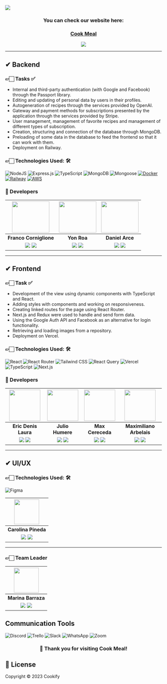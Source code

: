 <img align="center" src="https://i.ibb.co/qDRy7pQ/cookmela.png">

<h3 align="center"><b>You can check our website here:</b></h3>
<h3 align="center"><a href="https://cookmeal.vercel.app/" target="_blank" rel="noopener noreferrer"> Cook Meal</a></h3>
<p align="center">
  <a href="https://www.canva.com/design/DAFlPX9js9I/FjHwik7wENEGwWTAmOq8QQ/watch?utm_content=DAFlPX9js9I&utm_campaign=designshare&utm_medium=link&utm_source=publishsharelink" target="_blank" rel="noopener noreferrer">
    <img src="https://img.shields.io/badge/Watch%20Video-00C4CC?style=for-the-badge&logo=Canva&logoColor=FFFFFF"/>
  </a>
</p>

<hr/>

## ✔ Backend
### 👉🏻 Tasks ✅

- Internal and third-party authentication (with Google and Facebook) through the Passport library.
- Editing and updating of personal data by users in their profiles.
- Autogeneration of recipes through the services provided by OpenAI.
- Gateway and payment methods for subscriptions presented by the application through the services provided by Stripe.
- User management, management of favorite recipes and management of different types of subscription.
- Creation, structuring and connection of the database through MongoDB.
- Preloading of some data in the database to feed the frontend so that it can work with them.
- Deployment on Railway.

### 👉🏻 Technologies Used: 🛠️

![NodeJS](https://img.shields.io/badge/Node.js-6DA55F?style=for-the-badge&logo=Node.js&logoColor=white) ![Express.js](https://img.shields.io/badge/Express.js-%23404d59.svg?style=for-the-badge&logo=Express&logoColor=%2361DAFB) ![TypeScript](https://img.shields.io/badge/TypeScript-blue.svg?style=for-the-badge&logo=TypeScript&logoColor=white) ![MongoDB](https://img.shields.io/badge/MongoDB-%234ea94b.svg?style=for-the-badge&logo=MongoDB&logoColor=white) ![Mongoose](https://img.shields.io/badge/Mongoose-%2320232a.svg?style=for-the-badge&logo=Mongoose&logoColor=%%2361DAFB) [![Docker](https://img.shields.io/badge/Docker-%232496ED.svg?style=for-the-badge&logo=Docker&logoColor=white)](https://www.docker.com/) [![Railway](https://img.shields.io/badge/Railway-%23000000.svg?style=for-the-badge&logo=Railway&logoColor=white)](https://railway.app/) [![AWS](https://img.shields.io/badge/AWS-%23FF9900.svg?style=for-the-badge&logo=Amazon%20AWS&logoColor=white)](https://aws.amazon.com/)

### 🤝 Developers

| <img src="https://avatars.githubusercontent.com/u/89218100?v=4" width=120 height=100>| <img src="https://avatars.githubusercontent.com/u/91107387?v=4" width=120 height=100>| <img src="https://avatars.githubusercontent.com/u/112012487?v=4" width=120 height=100> | 
|:-:|:-:|:-:|
| **Franco Corniglione** | **Yon Roa** | **Daniel Arce** | 
| <a href="https://github.com/Francormin"><img src="https://img.shields.io/badge/github-%23121011.svg?&style=for-the-badge&logo=github&logoColor=white"/></a> <a href="https://www.linkedin.com/in/franco-corniglione/"><img src="https://img.shields.io/badge/linkedin%20-%230077B5.svg?&style=for-the-badge&logo=linkedin&logoColor=white"/></a> | <a href="https://github.com/yonroa"><img src="https://img.shields.io/badge/github-%23121011.svg?&style=for-the-badge&logo=github&logoColor=white"/></a> <a href="https://www.linkedin.com/in/yompa/"><img src="https://img.shields.io/badge/linkedin%20-%230077B5.svg?&style=for-the-badge&logo=linkedin&logoColor=white"/></a> | <a href="https://github.com/ArceDaniel"><img src="https://img.shields.io/badge/github-%23121011.svg?&style=for-the-badge&logo=github&logoColor=white"/></a> <a href="https://www.linkedin.com/in/jonathandanielarce/"><img src="https://img.shields.io/badge/linkedin%20-%230077B5.svg?&style=for-the-badge&logo=linkedin&logoColor=white"/></a> | 

<hr/>

## ✔ Frontend

### 👉🏻 Task ✅

- Development of the view using dynamic components with TypeScript and React.
- Adding styles with components and working on responsiveness.
- Creating linked routes for the page using React Router.
- Next.js and Redux were used to handle and send form data.
- Using the Google Auth API and Facebook as an alternative for login functionality.
- Retrieving and loading images from a repository.
- Deployment on Vercel.

### 👉🏻 Technologies Used: 🛠️
![React](https://img.shields.io/badge/React-149eca?style=for-the-badge&logo=react&logoColor=fff)  ![React Router](https://img.shields.io/badge/React_Router-000?style=for-the-badge&logo=reactrouter&logoColor=fff) ![Tailwind CSS](https://img.shields.io/badge/Tailwind%20CSS-38b2ac?style=for-the-badge&logo=tailwind-css&logoColor=white) ![React Query](https://img.shields.io/badge/React%20Query-ff4154?style=for-the-badge&logo=react&logoColor=white) ![Vercel](https://img.shields.io/badge/vercel%20-%23000000.svg?&style=for-the-badge&logo=vercel&logoColor=white) ![TypeScript](https://img.shields.io/badge/TypeScript-007ACC?style=for-the-badge&logo=typescript&logoColor=white) ![Next.js](https://img.shields.io/badge/Next.js-000000?style=for-the-badge&logo=next.js&logoColor=white) 


### 🤝 Developers
| <img src="https://avatars.githubusercontent.com/u/108999458?v=4" width=100> | <img src="https://avatars.githubusercontent.com/u/92033293?v=4" width=100> | <img src="https://avatars.githubusercontent.com/u/120438097?v=4" width=100> | <img src="https://avatars.githubusercontent.com/u/105481641?v=4" width=100> |
|:-:|:-:|:-:|:-:|
| **Eric Denis Laura** | **Julio Humere** | **Max Cereceda** | **Maximiliano Arbelais** |
| <a href="https://github.com/recover1988"><img src="https://img.shields.io/badge/github-%23121011.svg?&style=for-the-badge&logo=github&logoColor=white"/></a> <a href="https://www.linkedin.com/in/eric-denis-laura-isnado/"><img src="https://img.shields.io/badge/linkedin%20-%230077B5.svg?&style=for-the-badge&logo=linkedin&logoColor=white"/></a> | <a href="https://github.com/Julihumere"><img src="https://img.shields.io/badge/github-%23121011.svg?&style=for-the-badge&logo=github&logoColor=white"/></a> <a href="https://www.linkedin.com/in/juli-humere/"><img src="https://img.shields.io/badge/linkedin%20-%230077B5.svg?&style=for-the-badge&logo=linkedin&logoColor=white"/></a> | <a href="https://github.com/cereceda1991"><img src="https://img.shields.io/badge/github-%23121011.svg?&style=for-the-badge&logo=github&logoColor=white"/></a> <a href="https://www.linkedin.com/in/maxcereceda/"><img src="https://img.shields.io/badge/linkedin%20-%230077B5.svg?&style=for-the-badge&logo=linkedin&logoColor=white"/></a> | <a href="https://github.com/arbelais"><img src="https://img.shields.io/badge/github-%23121011.svg?&style=for-the-badge&logo=github&logoColor=white"/></a> <a href="https://www.linkedin.com/in/arbelaism/"><img src="https://img.shields.io/badge/linkedin%20-%230077B5.svg?&style=for-the-badge&logo=linkedin&logoColor=white"/></a> |

<hr/>

## ✔ UI/UX

### 👉🏻 Technologies Used: 🛠️

![Figma](https://img.shields.io/badge/Figma-%23F24E1E.svg?style=for-the-badge&logo=Figma&logoColor=white) 

| <img src="https://ca.slack-edge.com/T032Y55Q6VC-U054DFHTRGX-2569241912cb-512" width=80>|
|:-:|
| **Carolina Pineda**|
| <a href=""><img src="https://img.shields.io/badge/Behance-%2320232a.svg?style=for-the-badge&logo=Behance&logoColor=%%2361DAFB"/></a> <a href=""><img src="https://img.shields.io/badge/linkedin%20-%230077B5.svg?&style=for-the-badge&logo=linkedin&logoColor=white"/></a> ||

<hr>

### 👉🏻 Team Leader


| <img src="https://ca.slack-edge.com/T032Y55Q6VC-U04SNMN22MA-f189f6f2ea7b-512" width=80/>|
|:-:|
| **Marina Barraza** |
| <a href=""><img src="https://img.shields.io/badge/Behance-%2320232a.svg?style=for-the-badge&logo=Behance&logoColor=%%2361DAFB"/></a> <a href=""><img src="https://img.shields.io/badge/linkedin%20-%230077B5.svg?&style=for-the-badge&logo=linkedin&logoColor=white"/></a> ||

## Communication Tools 

![Discord](https://img.shields.io/badge/Discord-5865F2?style=for-the-badge&logo=Discord&logoColor=fff) ![Trello](https://img.shields.io/badge/Trello-095ED8?style=for-the-badge&logo=Trello&logoColor=fff) ![Slack](https://img.shields.io/badge/Slack-%234A154B?style=for-the-badge&logo=Slack&logoColor=white) ![WhatsApp](https://img.shields.io/badge/WhatsApp-25D366?style=for-the-badge&logo=WhatsApp&logoColor=fff)  ![Zoom](https://img.shields.io/badge/Zoom-2D8CFF?style=for-the-badge&logo=Zoom&logoColor=fff)

<h3 align="center"><b> 🎉 Thank you for visiting Cook Meal!</b></h3>

## 📜 License

Copyright © 2023 Cookify
